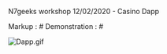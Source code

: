 N7geeks workshop 12/02/2020 - Casino Dapp

Markup :  # Demonstration : #

![Dapp.gif](demo.gif "Dapp gif")